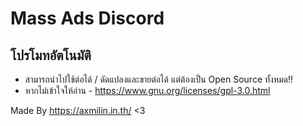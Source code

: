 # Mass Ads Discord

## โปรโมทอัตโนมัติ

- สามารถนำไปใช้ต่อได้ / ดัดแปลงและขายต่อได้ แต่ต้องเป็น Open Source ทั้งหมด!!
- หากไม่เข้าใจให้อ่าน - https://www.gnu.org/licenses/gpl-3.0.html

 Made By https://axmilin.in.th/ <3
